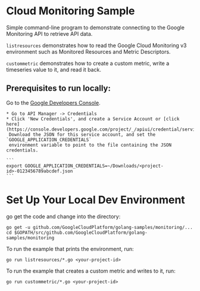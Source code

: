 # Cloud Monitoring Sample

Simple command-line program to demonstrate connecting to the Google
Monitoring API to retrieve API data.

`listresources` demonstrates how to read the Google Cloud Monitoring v3 environment such as
 Monitored Resources and Metric Descriptors.

`custommetric` demonstrates how to create a custom metric, write a timeseries value to it,
and read it back.

## Prerequisites to run locally:

Go to the [Google Developers Console](https://console.developer.google.com).

    * Go to API Manager -> Credentials
    * Click 'New Credentials', and create a Service Account or [click  here](https://console.developers.google.com/project/_/apiui/credential/serviceaccount)
     Download the JSON for this service account, and set the `GOOGLE_APPLICATION_CREDENTIALS`
     environment variable to point to the file containing the JSON credentials.

    ```
    export GOOGLE_APPLICATION_CREDENTIALS=~/Downloads/<project-id>-0123456789abcdef.json
    ```

# Set Up Your Local Dev Environment

go get the code and change into the directory:

    go get -u github.com/GoogleCloudPlatform/golang-samples/monitoring/...
    cd $GOPATH/src/github.com/GoogleCloudPlatform/golang-samples/monitoring

To run the example that prints the environment, run:

    go run listresources/*.go <your-project-id>

To run the example that creates a custom metric and writes to it, run:

    go run custommetric/*.go <your-project-id>
